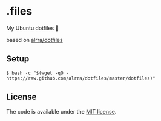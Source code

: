 # .files

My Ubuntu dotfiles :dancers:

based on [alrra/dotfiles](https://github.com/alrra/dotfiles)

## Setup

```
$ bash -c "$(wget -qO - https://raw.github.com/alrra/dotfiles/master/dotfiles)"
```

## License

The code is available under the [MIT license](/LICENSE).
